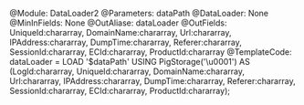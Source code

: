 @Module: DataLoader2
@Parameters: dataPath
@DataLoader: None
@MinInFields: None
@OutAliase: dataLoader
@OutFields: UniqueId:chararray, DomainName:chararray, Url:chararray, IPAddress:chararray, DumpTime:chararray, Referer:chararray, SessionId:chararray, ECId:chararray, ProductId:chararray
@TemplateCode: dataLoader = LOAD '$dataPath' USING PigStorage('\u0001') AS (LogId:chararray, UniqueId:chararray, DomainName:chararray, Url:chararray, IPAddress:chararray, DumpTime:chararray, Referer:chararray, SessionId:chararray, ECId:chararray, ProductId:chararray);
